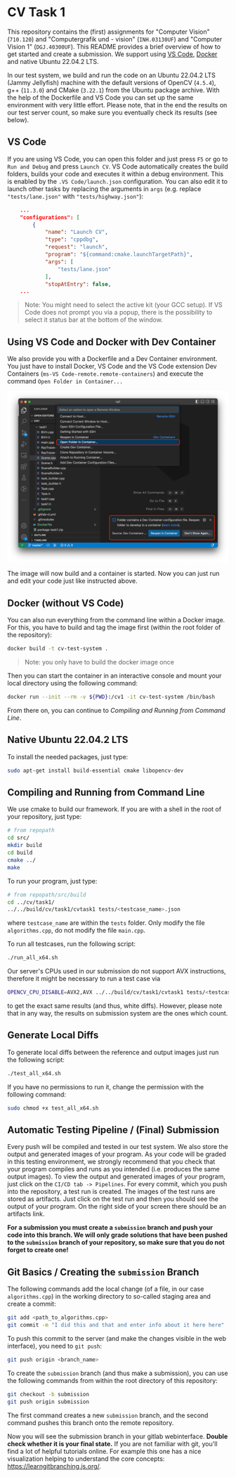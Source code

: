 # CV Task 1 

This repository contains the (first) assignments for "Computer Vision" (`710.120`) and "Computergrafik und - vision" (`INH.03130UF`) and "Computer Vision 1" (`DGJ.40300UF`). 
This README provides a brief overview of how to get started and create a submission. We support using [VS Code](https://code.visualstudio.com/download), [Docker](https://docs.docker.com/engine/install/) and native Ubuntu 22.04.2 LTS.

In our test system, we build and run the code on an Ubuntu 22.04.2 LTS (Jammy Jellyfish) machine with the default versions of OpenCV (`4.5.4`), g++ (`11.3.0`) and CMake (`3.22.1`) from the Ubuntu package archive. 
With the help of the Dockerfile and VS Code you can set up the same environment with very little effort. Please note, that in the end the results on our test server count, so make sure you eventually check its results (see below).

## VS Code

If you are using VS Code, you can open this folder and just press `F5` or go to `Run and Debug` and press `Launch CV`. 
VS Code automatically creates the build folders, builds your code and executes it within a debug environment. 
This is enabled by the `.VS Code/launch.json` configuration. 
You can also edit it to launch other tasks by replacing the arguments in `args` (e.g. replace `"tests/lane.json"` with `"tests/highway.json"`):
```json
    ...
    "configurations": [
        {
            "name": "Launch CV",
            "type": "cppdbg",
            "request": "launch",
            "program": "${command:cmake.launchTargetPath}",
            "args": [
                "tests/lane.json"
            ],
            "stopAtEntry": false,
    ...     
```

>Note: You might need to select the active kit (your GCC setup). If VS Code does not prompt you via a popup, there is the possibility to select it status bar at the bottom of the window.

## Using VS Code and Docker with Dev Container

We also provide you with a Dockerfile and a Dev Container environment. 
You just have to install Docker, VS Code and the VS Code extension Dev Containers (`ms-VS Code-remote.remote-containers`) and execute the command `Open Folder in Container...`

![VS Code docker](doc/images/vscode_devcontainer.png)

The image will now build and a container is started. 
Now you can just run and edit your code just like instructed above.

## Docker (without VS Code)

You can also run everything from the command line within a Docker image. For this, you have to build and tag the image first (within the root folder of the repository):

```bash
docker build -t cv-test-system .
```
>Note: you only have to build the docker image once

Then you can start the container in an interactive console and mount your local directory using the following command: 
```bash
docker run --init --rm -v ${PWD}:/cv1 -it cv-test-system /bin/bash
```
From there on, you can continue to _Compiling and Running from Command Line_.

## Native Ubuntu 22.04.2 LTS

To install the needed packages, just type:
```bash
sudo apt-get install build-essential cmake libopencv-dev
```

## Compiling and Running from Command Line

We use cmake to build our framework. If you are with a shell in the root of your repository, just type:
```bash
# from repopath
cd src/
mkdir build
cd build
cmake ../
make
```

To run your program, just type:
```bash
# from repopath/src/build
cd ../cv/task1/
../../build/cv/task1/cvtask1 tests/<testcase_name>.json
```
where `testcase_name` are within the `tests` folder. 
Only modify the file `algorithms.cpp`, do not modify the file `main.cpp`.

To run all testcases, run the following script: 
```bash
./run_all_x64.sh
```
Our server's CPUs used in our submission do not support AVX instructions, therefore it might be necessary to run a 
test case via
```bash
OPENCV_CPU_DISABLE=AVX2,AVX ../../build/cv/task1/cvtask1 tests/<testcase_name>.json
```
to get the exact same results (and thus, white diffs). However, please note that in any way, the results on submission
system are the ones which count.

## Generate Local Diffs

To generate local diffs between the reference and output images just run the following script: 
```bash
./test_all_x64.sh
```
If you have no permissions to run it, change the permission with the following command: 
```bash
sudo chmod +x test_all_x64.sh
```

## Automatic Testing Pipeline / (Final) Submission

Every push will be compiled and tested in our test system. 
We also store the output and generated images of your program.
As your code will be graded in this testing environment, we strongly recommend that you check that your program compiles and runs as you intended (i.e. produces the same output images).
To view the output and generated images of your program, just click on the `CI/CD tab -> Pipelines`. 
For every commit, which you push into the repository, a test run is created. 
The images of the test runs are stored as artifacts. 
Just click on the test run and then you should see the output of your program. 
On the right side of your screen there should be an artifacts link.

**For a submission you must create a `submission` branch and push your code into this branch. We will only grade solutions that have been pushed to the `submission` branch of your repository, so make sure that you do not forget to create one!**

## Git Basics / Creating the `submission` Branch

The following commands add the local change (of a file, in our case `algorithms.cpp`) in the working directory to 
so-called staging area and create a commit:

```bash
git add <path_to_algorithms.cpp>
git commit -m "I did this and that and enter info about it here here"
```

To push this commit to the server (and make the changes visible in the web interface), you need to `git push`:

```bash
git push origin <branch_name>
```

To create the `submission` branch (and thus make a submission), you can use the following commands from within the root 
directory of this repository:

```bash
git checkout -b submission
git push origin submission
```

The first command creates a new `submission` branch, and the second command pushes this branch onto the remote repository.

Now you will see the submission branch in your gitlab webinterface. **Double check whether it is your final state.**
If you are not familiar with git, you'll find a lot of helpful tutorials online. For example this one has a nice 
visualization helping to understand the core concepts: https://learngitbranching.js.org/.


